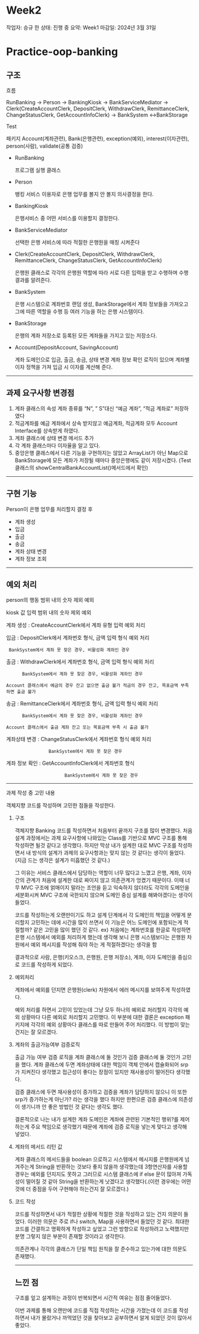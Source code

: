 # Week2

작업자: 승규 한
상태: 진행 중
요약: Week1
마감일: 2024년 3월 31일

# Practice-oop-banking

## 구조

흐름

RunBanking → Person → BankingKiosk → BankServiceMediator → Clerk(CreateAccountClerk, DepositClerk, WithdrawClerk, RemittanceClerk, ChangeStatusClerk, GetAccountInfoClerk) → BankSystem ↔BankStorage

Test

패키지
Account(계좌관련), Bank(은행관련), exception(예외), interest(이자관련), person(사람), validate(공통 검증)

- RunBanking
    
    프로그램 실행 클래스
    
- Person
    
    뱅킹 서비스 이용자로 은행 업무를 볼지 안 볼지 의사결정을 한다.
    
- BankingKiosk
    
    은행서비스 중 어떤 서비스를 이용할지 결정한다.
    
- BankServiceMediator
    
    선택한 은행 서비스에 따라 적절한 은행원을 매칭 시켜준다
    
- Clerk(CreateAccountClerk, DepositClerk, WithdrawClerk, RemittanceClerk, ChangeStatusClerk, GetAccountInfoClerk)
    
    은행원 클래스로 각각의 은행원 역할에 따라 서로 다른 입력을 받고 수행하며 수행 결과를 알려준다.
    

- BankSystem
    
    은행 시스템으로 계좌번호 랜덤 생성,  BankStorage에서 계좌 정보들을 가져오고 그에 따른 역할을 수행 등 여러 기능을 하는 은행 시스템이다.
    

- BankStorage
    
    은행의 계좌 저장소로 등록된 모든 계좌들을 가지고 있는 저장소다.
    
- Account(DepositAccount, SavingAccount)
    
    계좌 도메인으로 입금, 출금, 송금, 상태 변경 계좌 정보 확인 로직이 있으며 계좌별 이자 정책을 가져 입금 시 이자를 계산해 준다. 
    

---

## 과제 요구사항 변경점

1. 계좌 클래스의 속성 계좌 종류를 “N”, ” S”대신 “예금 계좌”, “적금 계좌로” 저장하였다 
2. 적금계좌를 예금 계좌에서 상속 받지않고 예금계좌, 적금계좌 모두 Account Interface를 상속받게 하였다.
3. 계좌 클래스에 상태 변경 메서드 추가
4. 각 계좌 클래스마다 이자율을 알고 있다.
5. 중앙은행 클래스에서 다른 기능을 구현하지는 않았고 ArrayList가 아닌 Map으로 BankStorage에 모든 계좌가 저장될 때마다 중앙은행에도 같이 저장시켰다. (Test 클래스의  showCentralBankAccountList()메서드에서 확인)

---

## 구현 기능

Person이 은행 업무를 처리할지 결정 후

- 계좌 생성
- 입금
- 출금
- 송금
- 계좌 상태 변경
- 계좌 정보 조회

---

## 예외 처리

person의 행동 범위 내의 숫자 제외 예외

kiosk 값 입력 범위 내의 숫자 제외 예외

계좌 생성 : CreateAccountClerk에서 계좌 유형 입력 예외 처리

입금 : DepositClerk에서 계좌번호 형식, 금액 입력 형식 예외 처리

     BankSystem에서 계좌 못 찾은 경우, 비활성화 계좌인 경우

출금 : WithdrawClerk에서 계좌번호 형식, 금액 입력 형식 예외 처리

          BankSystem에서 계좌 못 찾은 경우, 비활성화 계좌인 경우

    Account 클래스에서 예금의 경우 잔고 없으면 출금 불가 적금의 경우 잔고, 목표금액 부족하면 출금 불가

송금 : RemittanceClerk에서 계좌번호 형식, 금액 입력 형식  예외 처리

          BankSystem에서 계좌 못 찾은 경우, 비활성화 계좌인 경우 

    Account 클래스에서 출금 계좌 잔고 또는 목표금액 부족 시 출금 불가 

계좌상태 변경 : ChangeStatusClerk에서 계좌번호 형식 예외 처리

                    BankSystem에서 계좌 못 찾은 경우

계좌 정보 확인 : GetAccountInfoClerk에서 계좌번호 형식 

                          BankSystem에서 계좌 못 찾은 경우

---

과제 작성 중 고민 내용

객체지향 코드를 작성하며 고민한 점들을 작성한다.

1. 구조
    
    객체지향 Banking 코드를 작성하면서 처음부터 끝까지 구조를 많이 변경했다. 처음 설계 과정에서는 과제 요구사항에 나와있는 Class를 기반으로 MVC 구조를 통해 작성하면 될것 같다고 생각했다. 하지만 막상 내가 설계한 대로 MVC 구조를 작성하면서 내 방식의 설계가 과제의 요구사항과는 맞지 않는 것 같다는 생각이 들었다. (지금 드는 생각은 설계가 미흡했던 것 같다.)
    
    그 이유는 서비스 클래스에서 담당하는 역할이 너무 많다고 느꼈고 은행, 계좌, 이자 간의 관계가 처음에 설계한 대로 짜이지 않고 의존관계가 엉켰기 때문이다. 이때 너무 MVC 구조에 얽매이지 말라는 조언을 듣고 익숙하지 않더라도 각각의 도메인을 세분화시켜 MVC 구조에 국한되지 않으며 도메인 중심 설계를 해봐야겠다는 생각이 들었다.  
    
    코드를 작성하는게 오랜만이기도 하고 설계 단계에서 각 도메인의 책임을 어떻게 분리할지 고민하는 데에 시간을 많이 쓰면서 이 기능은 어느 도메인에 포함되는게 적절할까? 같은 고민을 많이 했던 것 같다.  ex) 처음에는 계좌번호를 한글로 작성하면 은행 시스템에서 예외를 처리하게 했는데 생각해 보니 은행 시스템보다는 은행원 차원에서 예외 메시지를 작성해 줘야 하는 게 적절하겠다는 생각을 함
    
    결과적으로 사람, 은행(키오스크, 은행원, 은행 저장소), 계좌, 이자 도메인을 중심으로 코드를 작성하게 되었다. 
    
2. 예외처리
    
    계좌에서 예외를 던지면 은행원(clerk) 차원에서 에러 메시지를 보여주게 작성하였다.
    
    예외 처리를 하면서 고민이 있었는데 그냥 모두 하나의 예외로 처리할지 각각의 예외 상황마다 다른 예외로 처리할지 고민했다. 이 부분에 대한 결론은 exception 패키지에 각각의 예외 상황마다 클래스를 따로 만들어 주어 처리했다. 이 방법이 맞는 건지는 잘 모르겠다.
    
3. 계좌의 출금가능여부 검증로직
    
    출금 가능 여부 검증 로직을 계좌 클래스에 둘 것인가 검증 클래스에 둘 것인가 고민을 했다. 계좌 클래스에 두면 계좌상태에 대한 책임이 객체 안에서 캡슐화되어 srp가 지켜진다 생각했고 접근성이 좋다는 장점이 있지만 재사용성이 떨어진다 생각했다.
    
    검증 클래스에 두면 재사용성이 증가하고 검증을 계좌가 담당하지 않으니 이 또한 srp가 증가하는게  아닌가? 라는 생각을 했다 하지만 한편으론 검증 클래스에 의존성이 생기니까 안 좋은 방법인 것 같다는 생각도 했다. 
    
    결론적으로 나는 내가 설계한 계좌 도메인은 계좌에 관련된 기본적인 행위?를 제어하는게 주요 책임으로 생각했기 때문에 계좌에 검증 로직을 넣는게 맞다고 생각해 넣었다.
    
4. 계좌의 메서드 리턴 값
    
    계좌 클래스의 메서드들을 boolean 으로하고 시스템에서 메시지를 은행원에게 넘겨주는게 String을 반환하는 것보다 좋지 않을까 생각했는데 3항연산자를 사용할 경우는 예외를 던지지도 못하고 그러므로 시스템 클래스에 if else 문이 많아져 가독성이 떨어질 것 같아 String을 반환하는게 낫겠다고 생각했다(.(이런 경우에는 어떤 것에 더 중점을 두어 구현해야 하는건지 잘 모르겠다.)
    

1. 코드 작성
    
    코드를 작성하면서 내가 적절한 상황에 적절한 것을 작성하고 있는 건지 의문이 들었다. 이러한 의문은 주로 if나 switch, Map을 사용하면서 들었던 것 같다. 최대한 코드를 간결하고 명확하게 작성하고 싶었고 그런 방향으로 작성하려고 노력했지만 분명 그렇지 않은 부분이 존재할 것이라고 생각한다. 
    
    의존관계나 각각의 클래스가 단일 책임 원칙을 잘 준수하고 있는가에 대한 의문도 존재했다.
    
    ---
    
    ## 느낀 점
    
    구조를 엎고 설계하는 과정이 반복되면서 시간적 여유는 점점 줄어들었다.
    
    이번 과제를 통해 오랜만에 코드를 직접 작성하는 시간을 가졌는데 이 코드를 작성하면서 내가 몰랐거나 까먹었던 것을 찾아보고 공부하면서 알게 되었던 것이 많아서 좋았다.
